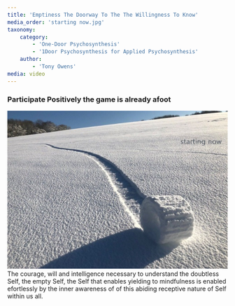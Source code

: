 ```yaml
---
title: 'Emptiness The Doorway To The The Willingness To Know'
media_order: 'starting now.jpg'
taxonomy:
    category:
        - 'One-Door Psychosynthesis'
        - '1Door Psychosynthesis for Applied Psychosynthesis'
    author:
        - 'Tony Owens'
media: video
---
```


### Participate Positively the game is already afoot 
![](starting%20now.jpg)
The courage, will and intelligence necessary to understand the doubtless Self, the empty Self, the Self that enables yielding to mindfulness is enabled efortlessly by the inner awareness of of this abiding receptive nature of Self within us all. 

